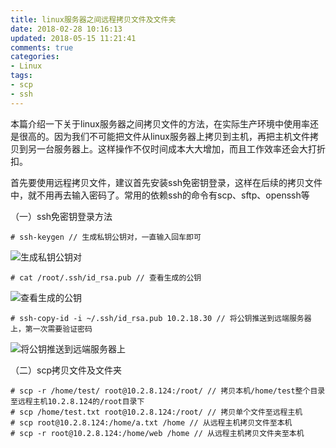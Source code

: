 ```yaml
---
title: linux服务器之间远程拷贝文件及文件夹
date: 2018-02-28 10:16:13
updated: 2018-05-15 11:21:41
comments: true
categories:
- Linux
tags:
- scp
- ssh
---
```


本篇介绍一下关于linux服务器之间拷贝文件的方法，在实际生产环境中使用率还是很高的。因为我们不可能把文件从linux服务器上拷贝到主机，再把主机文件拷贝到另一台服务器上。这样操作不仅时间成本大大增加，而且工作效率还会大打折扣。

首先要使用远程拷贝文件，建议首先安装ssh免密钥登录，这样在后续的拷贝文件中，就不用再去输入密码了。常用的依赖ssh的命令有scp、sftp、openssh等

（一）ssh免密钥登录方法

```shell
# ssh-keygen // 生成私钥公钥对，一直输入回车即可
```

![生成私钥公钥对](/blog/images/linux服务器之间远程拷贝文件及文件夹/db9c2660786be447af615832e167ed6b.png)

```shell
# cat /root/.ssh/id_rsa.pub // 查看生成的公钥
```

![查看生成的公钥](/blog/images/linux服务器之间远程拷贝文件及文件夹/0fc598c8a5fd5342810132e322d32bee.png)

```shell
# ssh-copy-id -i ~/.ssh/id_rsa.pub 10.2.18.30 // 将公钥推送到远端服务器上，第一次需要验证密码
```

![将公钥推送到远端服务器上](/blog/images/linux服务器之间远程拷贝文件及文件夹/42ddefd9660658418a901b2a8b1fd2e7.png)

（二）scp拷贝文件及文件夹

```shell
# scp -r /home/test/ root@10.2.8.124:/root/ // 拷贝本机/home/test整个目录至远程主机10.2.8.124的/root目录下
# scp /home/test.txt root@10.2.8.124:/root/ // 拷贝单个文件至远程主机
# scp root@10.2.8.124:/home/a.txt /home // 从远程主机拷贝文件至本机
# scp -r root@10.2.8.124:/home/web /home // 从远程主机拷贝文件夹至本机
```
